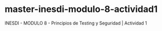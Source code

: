 # master-inesdi-modulo-8-actividad1
INESDI - MODULO 8 - Principios de Testing y Seguridad | Actividad 1
